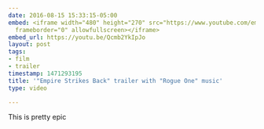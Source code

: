 ```yaml
---
date: 2016-08-15 15:33:15-05:00
embed: <iframe width="480" height="270" src="https://www.youtube.com/embed/Qcmb2YkIpJo?feature=oembed"
  frameborder="0" allowfullscreen></iframe>
embed_url: https://youtu.be/Qcmb2YkIpJo
layout: post
tags:
- film
- trailer
timestamp: 1471293195
title: '"Empire Strikes Back" trailer with "Rogue One" music'
type: video

---
```

This is pretty epic